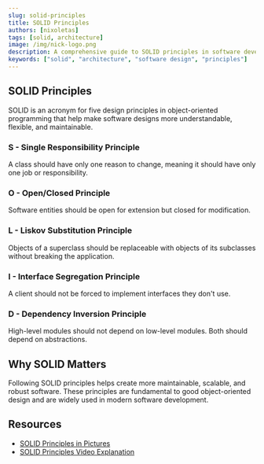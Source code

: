 ```yaml
---
slug: solid-principles
title: SOLID Principles
authors: [nixoletas]
tags: [solid, architecture]
image: /img/nick-logo.png
description: A comprehensive guide to SOLID principles in software development
keywords: ["solid", "architecture", "software design", "principles"]
---
```


## SOLID Principles

SOLID is an acronym for five design principles in object-oriented programming that help make software designs more understandable, flexible, and maintainable.

<!-- truncate -->

### S - Single Responsibility Principle
A class should have only one reason to change, meaning it should have only one job or responsibility.

### O - Open/Closed Principle
Software entities should be open for extension but closed for modification.

### L - Liskov Substitution Principle
Objects of a superclass should be replaceable with objects of its subclasses without breaking the application.

### I - Interface Segregation Principle
A client should not be forced to implement interfaces they don't use.

### D - Dependency Inversion Principle
High-level modules should not depend on low-level modules. Both should depend on abstractions.

## Why SOLID Matters

Following SOLID principles helps create more maintainable, scalable, and robust software. These principles are fundamental to good object-oriented design and are widely used in modern software development.

## Resources

- [SOLID Principles in Pictures](https://medium.com/backticks-tildes/the-s-o-l-i-d-principles-in-pictures-b34ce2f1e898)
- [SOLID Principles Video Explanation](https://www.youtube.com/watch?v=6SfrO3D4dHM)
